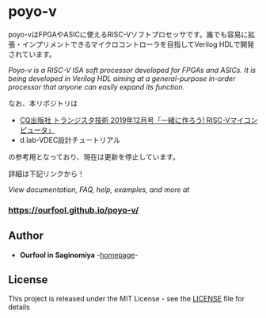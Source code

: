 # poyo-v

poyo-vはFPGAやASICに使えるRISC-Vソフトプロセッサです。誰でも容易に拡張・インプリメントできるマイクロコントローラを目指してVerilog HDLで開発されています。

*Poyo-v is a RISC-V ISA soft processor developed for FPGAs and ASICs. It is being developed in Verilog HDL aiming at a general-purpose in-order processor that anyone can easily expand its function.*

なお、本リポジトリは

* [CQ出版社 トランジスタ技術 2019年12月号「一緒に作ろう! RISC-Vマイコンピュータ」](https://toragi.cqpub.co.jp/tabid/887/Default.aspx)
* d.lab-VDEC設計チュートリアル

の参考用となっており、現在は更新を停止しています。

詳細は下記リンクから！

*View documentation, FAQ, help, examples, and more at*

### https://ourfool.github.io/poyo-v/
 
## Author
* **Ourfool in Saginomiya** -[homepage](http://www.saginomiya.xyz/)-

## License
This project is released under the MIT License - see the [LICENSE](LICENSE) file for details
